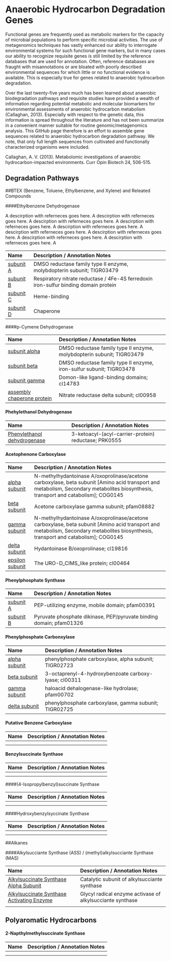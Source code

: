 # Anaerobic Hydrocarbon Degradation Genes


Functional genes are frequently used as metabolic markers for the capacity of microbial populations to perform specific microbial activities. The use of metagenomics techniques has vastly enhanced our ability to interrogate environmental systems for such functional gene markers, but in many cases our ability to recognize requisite genes is still limited by the reference databases that are used for annotation.  Often, reference databases are fraught with misannotations or are bloated with poorly described environmental sequences for which little or no functional evidence is available. This is especially true for genes related to anaerobic hydrocarbon degradation.  

Over the last twenty-five years much has been learned about anaerobic biodegradation pathways and requisite studies have provided a wealth of information regarding potential metabolic and molecular biomarkers for environmental assessments of anaerobic hydrocarbon metabolism (Callaghan, 2013). Especially with respect to the genetic data, this information is spread throughout the literature and has not been summarize in a convenient manner suitable for routine genomic/metagenomics analysis. 
This GitHub page therefore is an effort to assemble gene sequences related to anaerobic hydrocarbon degradation pathway. We note, that only full length sequences from cultivated and functionally characterized organisms were included.  

Callaghan, A. V. (2013). Metabolomic investigations of anaerobic hydrocarbon-impacted environments. Curr Opin Biotech 24, 506-515.

## Degradation Pathways

##BTEX (Benzene, Toluene, Ethylbenzene, and Xylene) and Releated Compounds

####Ethylbenzene Dehydrogenase

A descirption with referneces goes here. A descirption with referneces goes here. A descirption with referneces goes here. A descirption with referneces goes here. A descirption with referneces goes here. A descirption with referneces goes here. A descirption with referneces goes here. A descirption with referneces goes here. A descirption with referneces goes here. A 

 Name | Description / Annotation Notes |
 :--- | :--- |
| [subunit A ](fasta_files/EbdA_list.md) | DMSO reductase family type II enzyme, molybdopterin subunit; TIGR03479 | 
| [subunit B ](fasta_files/EbdB_list.md) | Respiratory nitrate reductase / 4Fe-4S ferredoxin iron-sulfur binding domain protein | 
| [subunit C ](fasta_files/EbdC_list.md) | Heme-binding | 
| [subunit D ](fasta_files/EbdD_list.md) | Chaperone | 

####p-Cymene Dehydrogenase

 Name | Description / Annotation Notes |
 :--- | :---------- |
| [subunit alpha](fasta_files/CmdA_list.md) |DMSO reductase family type II enzyme, molybdopterin subunit; TIGR03479  |
| [subunit beta](fasta_files/CmdB_list.md) | DMSO reductase family type II enzyme, iron-sulfur subunit; TIGR03478 |
| [subunit gamma](fasta_files/CmdC_list.md) | Domon-like ligand-binding domains; cl14783 |  
| [assembly chaperone protein](fasta_files/CmdD_list.md) | Nitrate reductase delta subunit; cl00958 |

#### Phehylethanol Dehydrogenase

 Name | Description / Annotation Notes |
 :--- | :---------- |
| [Phenylethanol dehydrogenase](fasta_files/PhenylethanolDehydrogenase_list.md) | 3-ketoacyl-(acyl-carrier-protein) reductase; PRK0555 |

#### Acetophenone Carboxylase

 Name | Description / Annotation Notes |
 :--- | :---------- |
| [alpha subunit](fasta_files/ApcA_list.md) | N-methylhydantoinase A/oxoprolinase/acetone carboxylase, beta subunit [Amino acid transport and metabolism, Secondary metabolites biosynthesis, transport and catabolism]; COG0145 |
| [beta subunit](fasta_files/ApcB_list.md) | Acetone carboxylase gamma subunit; pfam08882 |
| [gamma subunit](fasta_files/ApcC_list.md) | N-methylhydantoinase A/oxoprolinase/acetone carboxylase, beta subunit [Amino acid transport and metabolism, Secondary metabolites biosynthesis, transport and catabolism]; COG0145 |
| [delta subunit](fasta_files/ApcD_list.md) | Hydantoinase B/oxoprolinase; cl19816 |
| [epsilon subunit](fasta_files/ApcE_list.md) | The URO-D_CIMS_like protein; cl00464 |

#### Phenylphosphate Synthase

 Name | Description / Annotation Notes |
 :--- | :---------- |
| [subunit A](fasta_files/PhenylphosphateSynthaseSubunitA.md) | PEP-utilizing enzyme, mobile domain; pfam00391 |
| [subunit B](fasta_files/PhenylphosphateSynthaseSubunitB.md) | Pyruvate phosphate dikinase, PEP/pyruvate binding domain; pfam01326 |

#### Phenylphosphate Carbonxylase

 Name | Description / Annotation Notes |
 :--- | :---------- |
| [alpha subunit](fasta_files/PpcA_list.md) | phenylphosphate carboxylase, alpha subunit; TIGR02723 |
| [beta subunit](fasta_files/PpcB_list.md) | 3-octaprenyl-4-hydroxybenzoate carboxy-lyase; cl00311 |
| [gamma subunit](fasta_files/PpcC_list.md) | haloacid dehalogenase-like hydrolase; pfam00702 |
| [delta subunit](fasta_files/PpcD_list.md) | phenylphosphate carboxylase, gamma subunit; TIGR02725 |

#### Putative Benzene Carboxylase

 Name | Description / Annotation Notes |
 :--- | :---------- |
| []() |  |
| []() |  |

#### Benzylsuccinate Synthase

 Name | Description / Annotation Notes |
 :--- | :---------- |
| []() |  |
| []() |  |

####(4-Isopropylbenzyl)succinate Synthase

 Name | Description / Annotation Notes |
 :--- | :---------- |
| []() |  |
| []() |  |

####Hydroxybenzylsyccinate Synthase

 Name | Description / Annotation Notes |
 :--- | :---------- |
| []() |  |
| []() |  |


##Alkanes

####Alkylsucciante Synthase (ASS) / (methyl)alkylsucciante Synthase (MAS)

 Name | Description / Annotation Notes |
 :--- | :---------- |
| [Alkylsuccinate Synthase Alpha Subunit]() | Catalytic subunit of alkylsucciante synthase  |
| [Alkylsuccinate Synthase Activating Enzyme]() | Glycyl radical enzyme activase of alkylsucciante synthase|
| []() |  |

## Polyaromatic Hydrocarbons

#### 2-Napthylmethylsuccinate Synthase

 Name | Description / Annotation Notes |
 :--- | :---------- |
| []() |  |
| []() |  |

